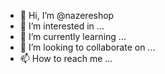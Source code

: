- 👋 Hi, I’m @nazereshop
- 👀 I’m interested in ...
- 🌱 I’m currently learning ...
- 💞️ I’m looking to collaborate on ...
- 📫 How to reach me ...

<!---
nazereshop/nazereshop is a ✨ special ✨ repository because its `README.md` (this file) appears on your GitHub profile.
You can click the Preview link to take a look at your changes.
--->
